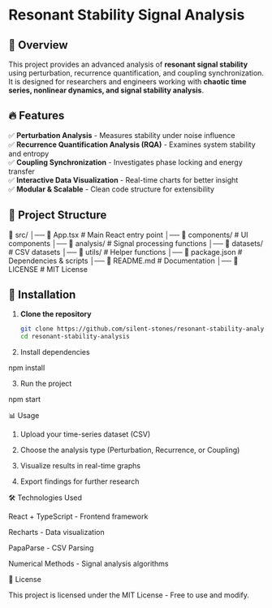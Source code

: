 # Resonant Stability Signal Analysis

## 📌 Overview
This project provides an advanced analysis of **resonant signal stability** using perturbation, recurrence quantification, and coupling synchronization. It is designed for researchers and engineers working with **chaotic time series, nonlinear dynamics, and signal stability analysis**.

## 🔥 Features
✅ **Perturbation Analysis** - Measures stability under noise influence  
✅ **Recurrence Quantification Analysis (RQA)** - Examines system stability and entropy  
✅ **Coupling Synchronization** - Investigates phase locking and energy transfer  
✅ **Interactive Data Visualization** - Real-time charts for better insight  
✅ **Modular & Scalable** - Clean code structure for extensibility  

## 📂 Project Structure
📂 src/ │── 📄 App.tsx              # Main React entry point │── 📂 components/          # UI components │── 📂 analysis/            # Signal processing functions │── 📂 datasets/            # CSV datasets │── 📂 utils/               # Helper functions │── 📄 package.json         # Dependencies & scripts │── 📄 README.md            # Documentation │── 📄 LICENSE              # MIT License

## 🚀 Installation
1. **Clone the repository**
   ```bash
   git clone https://github.com/silent-stones/resonant-stability-analysis.git
   cd resonant-stability-analysis

2. Install dependencies

npm install


3. Run the project

npm start



📊 Usage

1. Upload your time-series dataset (CSV)


2. Choose the analysis type (Perturbation, Recurrence, or Coupling)


3. Visualize results in real-time graphs


4. Export findings for further research



🛠 Technologies Used

React + TypeScript - Frontend framework

Recharts - Data visualization

PapaParse - CSV Parsing

Numerical Methods - Signal analysis algorithms


📝 License

This project is licensed under the MIT License - Free to use and modify.


